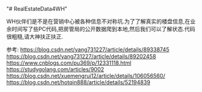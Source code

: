 "# RealEstateData4WH" 

WH伙伴们是不是在营销中心被各种信息不对称坑.为了了解真实的楼盘信息,在业余时间写了些PC代码,把房管局的公开数据爬到本地,然后我们可以了解状态.代码很粗糙,请大神扶正扶正.

参考:
https://blog.csdn.net/yang731227/article/details/89338745
https://blog.csdn.net/yang731227/article/details/89202458
https://www.cnblogs.com/pu369/p/12331118.html
https://studygolang.com/articles/9002
https://blog.csdn.net/xuemengrui12/article/details/106056560/
https://blog.csdn.net/hotqin888/article/details/52194839
